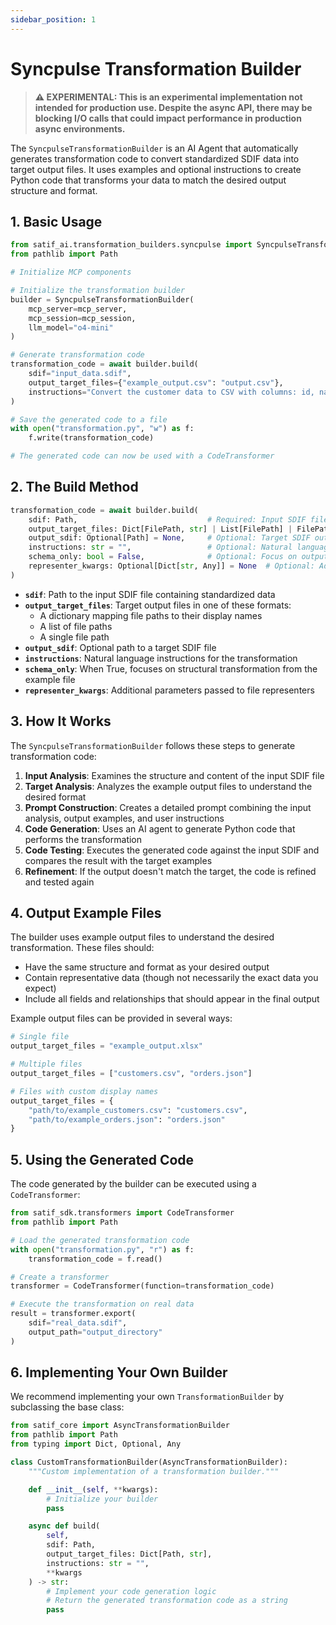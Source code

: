 ```yaml
---
sidebar_position: 1
---
```


# Syncpulse Transformation Builder

> **⚠️ EXPERIMENTAL: This is an experimental implementation not intended for production use. Despite the async API, there may be blocking I/O calls that could impact performance in production async environments.**

The `SyncpulseTransformationBuilder` is an AI Agent that automatically generates transformation code to convert standardized SDIF data into target output files. It uses examples and optional instructions to create Python code that transforms your data to match the desired output structure and format.


## 1. Basic Usage

```python
from satif_ai.transformation_builders.syncpulse import SyncpulseTransformationBuilder
from pathlib import Path

# Initialize MCP components

# Initialize the transformation builder
builder = SyncpulseTransformationBuilder(
    mcp_server=mcp_server,
    mcp_session=mcp_session,
    llm_model="o4-mini"
)

# Generate transformation code
transformation_code = await builder.build(
    sdif="input_data.sdif",
    output_target_files={"example_output.csv": "output.csv"},
    instructions="Convert the customer data to CSV with columns: id, name, email"
)

# Save the generated code to a file
with open("transformation.py", "w") as f:
    f.write(transformation_code)

# The generated code can now be used with a CodeTransformer
```

## 2. The Build Method

```python
transformation_code = await builder.build(
    sdif: Path,                             # Required: Input SDIF file path
    output_target_files: Dict[FilePath, str] | List[FilePath] | FilePath,  # Required: Output example files
    output_sdif: Optional[Path] = None,     # Optional: Target SDIF output path
    instructions: str = "",                 # Optional: Natural language instructions
    schema_only: bool = False,              # Optional: Focus on output schema without data
    representer_kwargs: Optional[Dict[str, Any]] = None  # Optional: Additional parameters for representers
)
```

- **`sdif`**: Path to the input SDIF file containing standardized data
- **`output_target_files`**: Target output files in one of these formats:
  - A dictionary mapping file paths to their display names
  - A list of file paths
  - A single file path
- **`output_sdif`**: Optional path to a target SDIF file
- **`instructions`**: Natural language instructions for the transformation
- **`schema_only`**: When True, focuses on structural transformation from the example file
- **`representer_kwargs`**: Additional parameters passed to file representers

## 3. How It Works

The `SyncpulseTransformationBuilder` follows these steps to generate transformation code:

1. **Input Analysis**: Examines the structure and content of the input SDIF file
2. **Target Analysis**: Analyzes the example output files to understand the desired format
3. **Prompt Construction**: Creates a detailed prompt combining the input analysis, output examples, and user instructions
4. **Code Generation**: Uses an AI agent to generate Python code that performs the transformation
5. **Code Testing**: Executes the generated code against the input SDIF and compares the result with the target examples
6. **Refinement**: If the output doesn't match the target, the code is refined and tested again

## 4. Output Example Files

The builder uses example output files to understand the desired transformation. These files should:

- Have the same structure and format as your desired output
- Contain representative data (though not necessarily the exact data you expect)
- Include all fields and relationships that should appear in the final output

Example output files can be provided in several ways:

```python
# Single file
output_target_files = "example_output.xlsx"

# Multiple files
output_target_files = ["customers.csv", "orders.json"]

# Files with custom display names
output_target_files = {
    "path/to/example_customers.csv": "customers.csv",
    "path/to/example_orders.json": "orders.json"
}
```

## 5. Using the Generated Code

The code generated by the builder can be executed using a `CodeTransformer`:

```python
from satif_sdk.transformers import CodeTransformer
from pathlib import Path

# Load the generated transformation code
with open("transformation.py", "r") as f:
    transformation_code = f.read()

# Create a transformer
transformer = CodeTransformer(function=transformation_code)

# Execute the transformation on real data
result = transformer.export(
    sdif="real_data.sdif",
    output_path="output_directory"
)
```

## 6. Implementing Your Own Builder

We recommend implementing your own `TransformationBuilder` by subclassing the base class:

```python
from satif_core import AsyncTransformationBuilder
from pathlib import Path
from typing import Dict, Optional, Any

class CustomTransformationBuilder(AsyncTransformationBuilder):
    """Custom implementation of a transformation builder."""

    def __init__(self, **kwargs):
        # Initialize your builder
        pass

    async def build(
        self,
        sdif: Path,
        output_target_files: Dict[Path, str],
        instructions: str = "",
        **kwargs
    ) -> str:
        # Implement your code generation logic
        # Return the generated transformation code as a string
        pass
```
